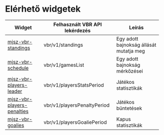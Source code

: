 # Elérhető widgetek

| Widget                                                       | Felhasznált VBR API lekérdezés | Leírás                                  |
| ------------------------------------------------------------ | ------------------------------ | --------------------------------------- |
| [mjsz-vbr-standings](/widget/standings)                      | vbr/v1/standings               | Egy adott bajnokság állását mutatja meg |
| [mjsz-vbr-schedule](/widget/schedule)                        | vbr/v1/gamesList               | Egy adott bajnokság mérkőzései          |
| [mjsz-vbr-players-leader](/widget/fieldplayers-leader)       | vbr/v1/playersStatsPeriod      | Játékos statisztikák                    |
| [mjsz-vbr-players-penalties](/widget/fieldplayers-penalties) | vbr/v1/playersPenaltyPeriod    | Játékos büntetések                      |
| [mjsz-vbr-goalies](/widget/goalies-leader)                   | vbr/v1/playersGoaliePeriod    | Kapus statisztikák                      |
